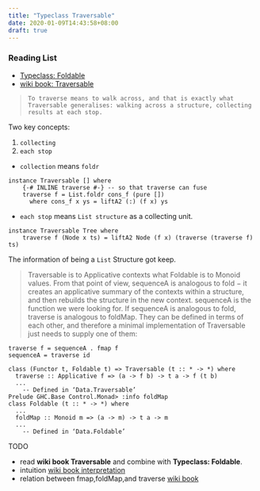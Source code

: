 ```yaml
---
title: "Typeclass Traversable"
date: 2020-01-09T14:43:58+08:00
draft: true
---
```


### Reading List 
- [Typeclass: Foldable]()
- [wiki book: Traversable](https://en.wikibooks.org/wiki/Haskell/Traversable)



>  `To traverse means to walk across, and that is exactly what Traversable generalises: walking across a structure, collecting results at each stop.`

Two key concepts:
1. `collecting`
2. `each stop`


- `collection` means `foldr`
```
instance Traversable [] where
    {-# INLINE traverse #-} -- so that traverse can fuse
    traverse f = List.foldr cons_f (pure [])
      where cons_f x ys = liftA2 (:) (f x) ys
```

- `each stop` means `List structure` as a collecting unit.
```
instance Traversable Tree where
    traverse f (Node x ts) = liftA2 Node (f x) (traverse (traverse f) ts)
```
The information of being a `List` Structure got keep.


>Traversable is to Applicative contexts what Foldable is to Monoid values. From that point of view, sequenceA is analogous to fold − it creates an applicative summary of the contexts within a structure, and then rebuilds the structure in the new context. sequenceA is the function we were looking for.
If sequenceA is analogous to fold, traverse is analogous to foldMap. They can be defined in terms of each other, and therefore a minimal implementation of Traversable just needs to supply one of them:
```
traverse f = sequenceA . fmap f
sequenceA = traverse id
```

```
class (Functor t, Foldable t) => Traversable (t :: * -> *) where
  traverse :: Applicative f => (a -> f b) -> t a -> f (t b)
  ...
  	-- Defined in ‘Data.Traversable’
Prelude GHC.Base Control.Monad> :info foldMap
class Foldable (t :: * -> *) where
  ...
  foldMap :: Monoid m => (a -> m) -> t a -> m
  ...
  	-- Defined in ‘Data.Foldable’
```

TODO
- read **wiki book Traversable** and combine with **Typeclass: Foldable**.
- intuition [wiki book interpretation](https://en.wikibooks.org/wiki/Haskell/Traversable#Interpretations_of_Traversable)
- relation between fmap,foldMap,and traverse [wiki book](https://en.wikibooks.org/wiki/Haskell/Traversable#Recovering_fmap_and_foldMap)